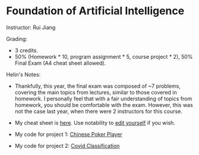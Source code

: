 # Foundation of Artificial Intelligence

Instructor: Rui Jiang

Grading:

- 3 credits.
- 50% (Homework * 10, program assignment * 5, course project * 2), 50% Final Exam (A4 cheat sheet allowed).

Helin's Notes:

- Thankfully, this year, the final exam was composed of ~7 problems, covering the main topics from lectures, similar to those covered in homework. I personally feel that with a fair understanding of topics from homework, you should be comfortable with the exam. However, this was not the case last year, when there were 2 instructors for this course.

- My cheat sheet is [here](./Helin_AI.pdf). Use notability to [edit yourself](./Helin_AI_notability.note) if you wish.

- My code for project 1: [Chinese Poker Player](https://github.com/HelinXu/ChinesePokerPlayer)
- My code for project 2: [Covid Classification](https://github.com/HelinXu/covid_classification)